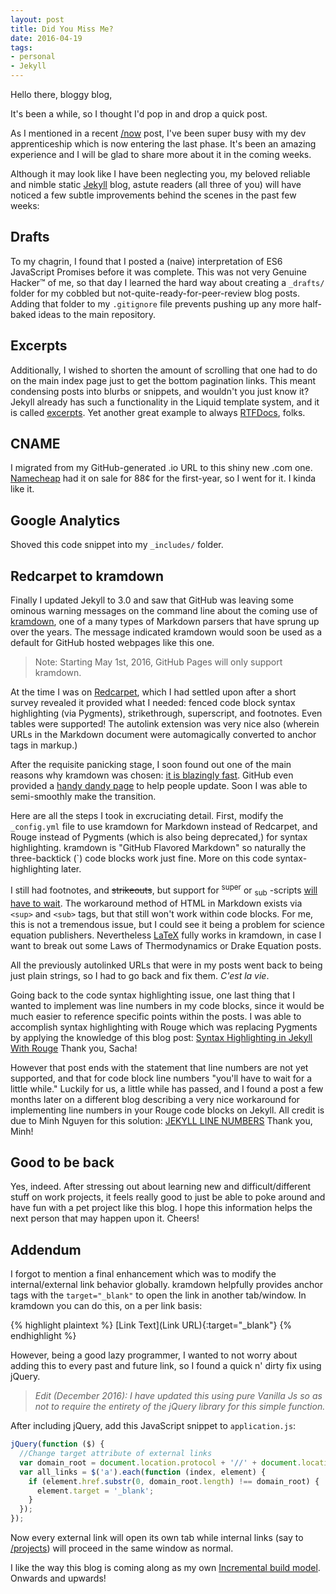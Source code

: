 ```yaml
---
layout: post
title: Did You Miss Me?
date: 2016-04-19
tags:
- personal
- Jekyll
---
```


Hello there, bloggy blog,

It's been a while, so I thought I'd pop in and drop a quick post. <!-- more -->

As I mentioned in a recent [/now](/now) post, I've been super busy with my dev apprenticeship which is now entering the last phase. It's been an amazing experience and I will be glad to share more about it in the coming weeks.

Although it may look like I have been neglecting you, my beloved reliable and nimble static [Jekyll](http://jekyllrb.com) blog, astute readers (all three of you) will have noticed a few subtle improvements behind the scenes in the past few weeks:

## Drafts
To my chagrin, I found that I posted a (naive) interpretation of ES6 JavaScript Promises before it was complete. This was not very Genuine Hacker™ of me, so that day I learned the hard way about creating a `_drafts/` folder for my cobbled but not-quite-ready-for-peer-review blog posts. Adding that folder to my `.gitignore` file prevents pushing up any more half-baked ideas to the main repository.

## Excerpts
Additionally, I wished to shorten the amount of scrolling that one had to do on the main index page just to get the bottom pagination links. This meant condensing posts into blurbs or snippets, and wouldn't you just know it? Jekyll already has such a functionality in the Liquid template system, and it is called [excerpts](https://jekyllrb.com/docs/posts/#post-excerpts). Yet another great example to always [RTFDocs](https://en.wikipedia.org/wiki/RTFM), folks.

## CNAME
I migrated from my GitHub-generated .io URL to this shiny new .com one. [Namecheap](https://www.namecheap.com/) had it on sale for 88¢ for the first-year, so I went for it. I kinda like it.

## Google Analytics
Shoved this code snippet into my `_includes/` folder.

## Redcarpet to kramdown
Finally I updated Jekyll to 3.0 and saw that GitHub was leaving some ominous warning messages on the command line about the coming use of [kramdown](http://kramdown.gettalong.org/), one of a many types of Markdown parsers that have sprung up over the years. The message indicated kramdown would soon be used as a default for GitHub hosted webpages like this one.

> Note: Starting May 1st, 2016, GitHub Pages will only support kramdown.

At the time I was on [Redcarpet](https://github.com/vmg/redcarpet), which I had settled upon after a short survey revealed it provided what I needed: fenced code block syntax highlighting (via Pygments), strikethrough, superscript, and footnotes. Even tables were supported! The autolink extension was very nice also (wherein URLs in the Markdown document were automagically converted to anchor tags in markup.)

After the requisite panicking stage, I soon found out one of the main reasons why kramdown was chosen: [it is blazingly fast](https://github.com/blog/2100-github-pages-now-faster-and-simpler-with-jekyll-3-0). GitHub even provided a [handy dandy page](https://help.github.com/articles/updating-your-markdown-processor-to-kramdown/) to help people update. Soon I was able to semi-smoothly make the transition.

Here are all the steps I took in excruciating detail. First, modify the `_config.yml` file to use kramdown for Markdown instead of Redcarpet, and Rouge instead of Pygments (which is also being deprecated,) for syntax highlighting. kramdown is "GitHub Flavored Markdown" so naturally the three-backtick (`) code blocks work just fine. More on this code syntax-highlighting later.

I still had footnotes, and ~~strikeouts~~, but support for <sup>super</sup> or <sub>sub</sub> -scripts [will have to wait](https://github.com/gettalong/kramdown/issues/41). The workaround method of HTML in Markdown exists via `<sup>` and `<sub>` tags, but that still won't work within code blocks. For me, this is not a tremendous issue, but I could see it being a problem for science equation publishers. Nevertheless [LaTeX](https://en.wikibooks.org/wiki/LaTeX/Mathematics) fully works in kramdown, in case I want to break out some Laws of Thermodynamics or Drake Equation posts.

All the previously autolinked URLs that were in my posts went back to being just plain strings, so I had to go back and fix them. *C'est la vie*.

Going back to the code syntax highlighting issue, one last thing that I wanted to implement was line numbers in my code blocks, since it would be much easier to reference specific points within the posts. I was able to accomplish syntax highlighting with Rouge which was replacing Pygments by applying the knowledge of this blog post: [Syntax Highlighting in Jekyll With Rouge](https://sacha.me/articles/jekyll-rouge/) Thank you, Sacha!

However that post ends with the statement that line numbers are not yet supported, and that for code block line numbers "you'll have to wait for a little while." Luckily for us, a little while has passed, and I found a post a few months later on a different blog describing a very nice workaround for implementing line numbers in your Rouge code blocks on Jekyll. All credit is due to Minh Nguyen for this solution: [JEKYLL LINE NUMBERS](http://www.minh.io/blog/2015/06/28/jekyll-line-numbers/) Thank you, Minh!

## Good to be back
Yes, indeed. After stressing out about learning new and difficult/different stuff on work projects, it feels really good to just be able to poke around and have fun with a pet project like this blog. I hope this information helps the next person that may happen upon it. Cheers!

## Addendum
I forgot to mention a final enhancement which was to modify the internal/external link behavior globally. kramdown helpfully provides anchor tags with the `target="_blank"` to open the link in another tab/window. In kramdown you can do this, on a per link basis:

{% highlight plaintext %}
[Link Text](Link URL){:target="_blank"}
{% endhighlight %}

However, being a good lazy programmer, I wanted to not worry about adding this to every past and future link, so I found a quick n' dirty fix using jQuery.

>*Edit (December 2016): I have updated this using pure Vanilla Js so as not to require the entirety of the jQuery library for this simple function.*

After including jQuery, add this JavaScript snippet to `application.js`:

```javascript
jQuery(function ($) {
  //Change target attribute of external links
  var domain_root = document.location.protocol + '//' + document.location.host;
  var all_links = $('a').each(function (index, element) {
    if (element.href.substr(0, domain_root.length) !== domain_root) {
      element.target = '_blank';
    }
  });
});
```

Now every external link will open its own tab while internal links (say to [/projects](/projects)) will proceed in the same window as normal.

I like the way this blog is coming along as my own [Incremental build model](https://en.wikipedia.org/wiki/Incremental_build_model). Onwards and upwards!

